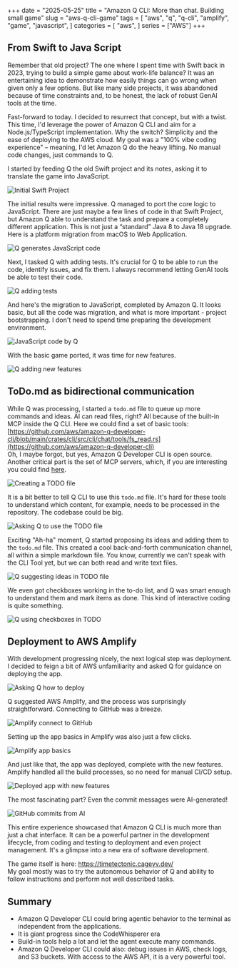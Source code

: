 +++
date = "2025-05-25"
title = "Amazon Q CLI: More than chat. Building small game"
slug = "aws-q-cli-game"
tags = [
    "aws",
    "q",
    "q-cli",
    "amplify",
    "game",
    "javascript",
]
categories = [
    "aws",
]
series = ["AWS"]
+++

## From Swift to Java Script

Remember that old project? The one where I spent time with Swift back in 2023, trying to build a simple game about work-life balance? It was an entertaining idea to demonstrate how easily things can go wrong when given only a few options. But like many side projects, it was abandoned because of time constraints and, to be honest, the lack of robust GenAI tools at the time.

Fast-forward to today. I decided to resurrect that concept, but with a twist. This time, I'd leverage the power of Amazon Q CLI and aim for a Node.js/TypeScript implementation. Why the switch? Simplicity and the ease of deploying to the AWS cloud. My goal was a "100% vibe coding experience" – meaning, I'd let Amazon Q do the heavy lifting. No manual code changes, just commands to Q.

I started by feeding Q the old Swift project and its notes, asking it to translate the game into JavaScript.

![Initial Swift Project](/images/posts/aws_amazon_q_cli_game/001_swift.png)

The initial results were impressive. Q managed to port the core logic to JavaScript. There are just maybe a few lines of code in that Swift Project, but Amazon Q able to understand the task and prepare a completely different application. This is not just a “standard” Java 8 to Java 18 upgrade. Here is a platform migration from macOS to Web Application.

![Q generates JavaScript code](/images/posts/aws_amazon_q_cli_game/002_js.png)

Next, I tasked Q with adding tests. It's crucial for Q to be able to run the code, identify issues, and fix them. I always recommend letting GenAI tools be able to test their code.

![Q adding tests](/images/posts/aws_amazon_q_cli_game/003_tests.png)

And here's the migration to JavaScript, completed by Amazon Q. It looks basic, but all the code was migration, and what is more important - project bootstrapping. I don't need to spend time preparing the development environment.

![JavaScript code by Q](/images/posts/aws_amazon_q_cli_game/004_compete_migration_to_js.png)

With the basic game ported, it was time for new features.

![Q adding new features](/images/posts/aws_amazon_q_cli_game/005_addiding_new_features.png)

## ToDo.md as bidirectional communication

While Q was processing, I started a `todo.md` file to queue up more commands and ideas. AI can read files, right? All because of the built-in MCP inside the Q CLI.
Here we could find a set of basic tools:  [https://github.com/aws/amazon-q-developer-cli/blob/main/crates/cli/src/cli/chat/tools/fs_read.rs](https://github.com/aws/amazon-q-developer-cli)  
Oh, I maybe forgot, but yes, Amazon Q Developer CLI is open source. 
Another critical part is the set of MCP servers, which, if you are interesting you could find [here]( https://github.com/awslabs/mcp/tree/main/src).

![Creating a TODO file](/images/posts/aws_amazon_q_cli_game/006_creating_todo_file.png)

It is a bit better to tell Q CLI to use this `todo.md` file. It's hard for these tools to understand which content, for example, needs to be processed in the repository. The codebase could be big.

![Asking Q to use the TODO file](/images/posts/aws_amazon_q_cli_game/007_ask_q_to_use_todo.png)

Exciting "Ah-ha" moment, Q started proposing its ideas and adding them to the `todo.md` file. This created a cool back-and-forth communication channel, all within a simple markdown file. You know, currently we can't speak with the CLI Tool yet, but we can both read and write text files.

![Q suggesting ideas in TODO file](/images/posts/aws_amazon_q_cli_game/008_q_use_todo_and_suggest_ideas.png)

We even got checkboxes working in the to-do list, and Q was smart enough to understand them and mark items as done. This kind of interactive coding is quite something.

![Q using checkboxes in TODO](/images/posts/aws_amazon_q_cli_game/009_add_check_boxes_for_todo.png)

## Deployment to AWS Amplify 

With development progressing nicely, the next logical step was deployment. I decided to feign a bit of AWS unfamiliarity and asked Q for guidance on deploying the app.

![Asking Q how to deploy](/images/posts/aws_amazon_q_cli_game/010_ask_q_how_to_deploy_app.png)

Q suggested AWS Amplify, and the process was surprisingly straightforward. Connecting to GitHub was a breeze.

![Amplify connect to GitHub](/images/posts/aws_amazon_q_cli_game/011_amplify_connect_github.png)

Setting up the app basics in Amplify was also just a few clicks.

![Amplify app basics](/images/posts/aws_amazon_q_cli_game/012_amplify_app_basics.png)

And just like that, the app was deployed, complete with the new features. Amplify handled all the build processes, so no need for manual CI/CD setup.

![Deployed app with new features](/images/posts/aws_amazon_q_cli_game/013_deployed_app_with_new_features.png)

The most fascinating part? Even the commit messages were AI-generated!

![GitHub commits from AI](/images/posts/aws_amazon_q_cli_game/014_github_commits_from_ai.png)

This entire experience showcased that Amazon Q CLI is much more than just a chat interface. It can be a powerful partner in the development lifecycle, from coding and testing to deployment and even project management. It's a glimpse into a new era of software development.

The game itself is here: https://timetectonic.cageyv.dev/  
My goal mostly was to try the autonomous behavior of Q and ability to follow instructions and perform not well described tasks.

## Summary 
- Amazon Q Developer CLI could bring agentic behavior to the terminal as independent from the applications. 
- It is giant progress since the CodeWhisperer era 
- Build-in tools help a lot and let the agent execute many commands.
- Amazon Q Developer CLI could also: debug issues in AWS, check logs, and S3 buckets. With access to the AWS API, it is a very powerful tool. 
